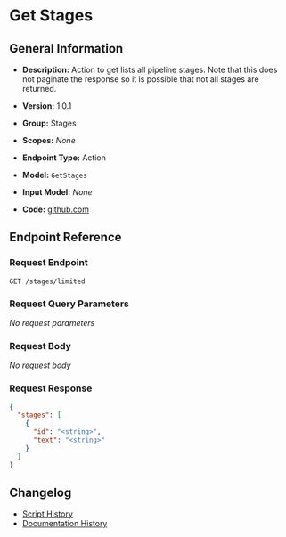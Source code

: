 <!-- BEGIN GENERATED CONTENT -->
# Get Stages

## General Information

- **Description:** Action to get lists all pipeline stages. Note that this does 
not paginate the response so it is possible that not all stages 
are returned.

- **Version:** 1.0.1
- **Group:** Stages
- **Scopes:** _None_
- **Endpoint Type:** Action
- **Model:** `GetStages`
- **Input Model:** _None_
- **Code:** [github.com](https://github.com/NangoHQ/integration-templates/tree/main/integrations/lever/actions/get-stages.ts)


## Endpoint Reference

### Request Endpoint

`GET /stages/limited`

### Request Query Parameters

_No request parameters_

### Request Body

_No request body_

### Request Response

```json
{
  "stages": [
    {
      "id": "<string>",
      "text": "<string>"
    }
  ]
}
```

## Changelog

- [Script History](https://github.com/NangoHQ/integration-templates/commits/main/integrations/lever/actions/get-stages.ts)
- [Documentation History](https://github.com/NangoHQ/integration-templates/commits/main/integrations/lever/actions/get-stages.md)

<!-- END  GENERATED CONTENT -->

